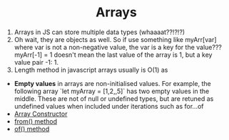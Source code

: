 <h1 align="center">Arrays</h1>
<ol>
<li>Arrays in JS can store multiple data types (whaaaat??!?!?)</li>
<li>Oh wait, they are objects as well.
So if use something like myArr[var] where var is not a non-negative value, the var is a key for the value???
myArr[-1] = 1 doesn't mean the last value of the array is 1, but a key value pair -1: 1.</li>
<li>Length method in javascript arrays usually is O(1) as </li>
 </ol>
<p>
    <ul>
        <li><b>Empty values</b> in arrays are non-initialised values. For example, the following array
        `let myArray = [1,2,,5]` has two empty values in the middle. These are not of null or undefined types, but are retuned as undefined values when included under iterations such as for...of
        </li>
        <li><a href="https://developer.mozilla.org/en-US/docs/Web/JavaScript/Reference/Global_Objects/Array/Array">Array Constructor</a>
        </li>
        <li><a href="https://developer.mozilla.org/en-US/docs/Web/JavaScript/Reference/Global_Objects/Array/from">from() method</a></li>
        <li><a href="https://developer.mozilla.org/en-US/docs/Web/JavaScript/Reference/Global_Objects/Array/of">of() method</a></li>
    </ul>
</p>
